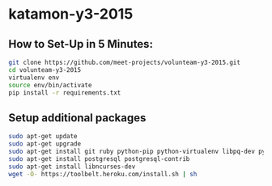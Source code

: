 # katamon-y3-2015
## How to Set-Up in 5 Minutes:
```bash
git clone https://github.com/meet-projects/volunteam-y3-2015.git
cd volunteam-y3-2015
virtualenv env
source env/bin/activate
pip install -r requirements.txt
```

## Setup additional packages
```bash
sudo apt-get update
sudo apt-get upgrade
sudo apt-get install git ruby python-pip python-virtualenv libpq-dev python-dev
sudo apt-get install postgresql postgresql-contrib
sudo apt-get install libncurses-dev
wget -O- https://toolbelt.heroku.com/install.sh | sh
```
